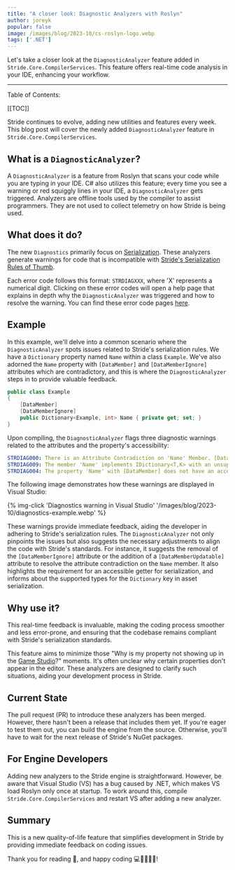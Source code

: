 ```yaml
---
title: "A closer look: Diagnostic Analyzers with Roslyn"
author: joreyk
popular: false
image: /images/blog/2023-10/cs-roslyn-logo.webp
tags: ['.NET']
---
```


Let's take a closer look at the `DiagnosticAnalyzer` feature added in `Stride.Core.CompilerServices`. This feature offers real-time code analysis in your IDE, enhancing your workflow.

---

Table of Contents:

[[TOC]]

Stride continues to evolve, adding new utilities and features every week. This blog post will cover the newly added `DiagnosticAnalyzer` feature in `Stride.Core.CompilerServices`.

## What is a `DiagnosticAnalyzer`?

A `DiagnosticAnalyzer` is a feature from Roslyn that scans your code while you are typing in your IDE. C# also utilizes this feature; every time you see a warning or red squiggly lines in your IDE, a `DiagnosticAnalyzer` gets triggered. Analyzers are offline tools used by the compiler to assist programmers. They are not used to collect telemetry on how Stride is being used.

## What does it do?

The new `Diagnostics` primarily focus on [Serialization](https://doc.stride3d.net/latest/en/manual/scripts/serialization.html). These analyzers generate warnings for code that is incompatible with [Stride's Serialization Rules of Thumb](https://doc.stride3d.net/latest/en/manual/scripts/serialization.html#rule-of-thumb).

Each error code follows this format: `STRDIAGXXX`, where 'X' represents a numerical digit. Clicking on these error codes will open a help page that explains in depth why the `DiagnosticAnalyzer` was triggered and how to resolve the warning. You can find these error code pages [here](https://doc.stride3d.net/latest/en/diagnostics/).

## Example

In this example, we'll delve into a common scenario where the `DiagnosticAnalyzer` spots issues related to Stride's serialization rules. We have a `Dictionary` property named `Name` within a class `Example`. We've also adorned the `Name` property with `[DataMember]` and `[DataMemberIgnore]` attributes which are contradictory, and this is where the `DiagnosticAnalyzer` steps in to provide valuable feedback.


```csharp
public class Example
{
    [DataMember]
    [DataMemberIgnore]
    public Dictionary<Example, int> Name { private get; set; }
}
```

Upon compiling, the `DiagnosticAnalyzer` flags three diagnostic warnings related to the attributes and the property's accessibility:

```yml
STRDIAG000: There is an Attribute Contradiction on 'Name' Member. [DataMemberIgnore] Attribute on a [DataMember] is not supported. Except if it has also [DataMemberUpdatable] Attribute.
STRDIAG009: The member 'Name' implements IDictionary<T,K> with an unsupported type for the key. Only primitive types ( like int,float,.. ) are supported or string or enums as the Dictionary Key in asset serialization. When used in other contexts the warning may not apply and can be suppressed.
STRDIAG004: The property 'Name' with [DataMember] does not have an accessible getter which is required for serialization. A public/internal/internal protected getter is expected.
```

The following image demonstrates how these warnings are displayed in Visual Studio:

{% img-click 'Diagnostics warning in Visual Studio' '/images/blog/2023-10/diagnostics-example.webp' %}

These warnings provide immediate feedback, aiding the developer in adhering to Stride's serialization rules. The `DiagnosticAnalyzer` not only pinpoints the issues but also suggests the necessary adjustments to align the code with Stride's standards. For instance, it suggests the removal of the `[DataMemberIgnore]` attribute or the addition of a `[DataMemberUpdatable]` attribute to resolve the attribute contradiction on the `Name` member. It also highlights the requirement for an accessible getter for serialization, and informs about the supported types for the `Dictionary` key in asset serialization.

## Why use it?

This real-time feedback is invaluable, making the coding process smoother and less error-prone, and ensuring that the codebase remains compliant with Stride's serialization standards.

This feature aims to minimize those "Why is my property not showing up in the [Game Studio](https://doc.stride3d.net/latest/en/manual/game-studio/index.html)?" moments. It's often unclear why certain properties don't appear in the editor. These analyzers are designed to clarify such situations, aiding your development process in Stride.

## Current State

The pull request (PR) to introduce these analyzers has been merged. However, there hasn't been a release that includes them yet. If you're eager to test them out, you can build the engine from the source. Otherwise, you'll have to wait for the next release of Stride's NuGet packages.

## For Engine Developers

Adding new analyzers to the Stride engine is straightforward. However, be aware that Visual Studio (VS) has a bug caused by .NET, which makes VS load Roslyn only once at startup. To work around this, compile `Stride.Core.CompilerServices` and restart VS after adding a new analyzer.

## Summary

This is a new quality-of-life feature that simplifies development in Stride by providing immediate feedback on coding issues.

Thank you for reading 📖, and happy coding 💻👩‍💻👨‍💻!
